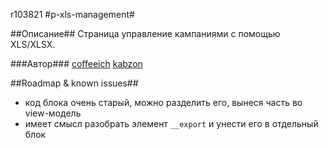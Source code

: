 r103821
#p-xls-management#

##Описание##
Страница управление кампаниями с помощью XLS/XLSX.

###Автор###
[coffeeich](https://staff.yandex-team.ru/coffeeich)
[kabzon](https://staff.yandex-team.ru/kabzon)

##Roadmap & known issues##

* код блока очень старый, можно разделить его, вынеся часть во view-модель
* имеет смысл разобрать элемент `__export` и унести его в отдельный блок
